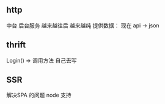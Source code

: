 ## http 

中台
后台服务  越来越往后  越来越纯
提供数据：
现在 api -> json

## thrift
Login() => 调用方法  自己去写

## SSR
解决SPA 的问题
node 支持